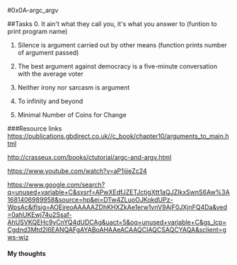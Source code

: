 #0x0A-argc_argv

##Tasks
0. It ain't what they call you, it's what you answer to (funtion to print program name)

1. Silence is argument carried out by other means (function prints number of argument passed)

2. The best argument against democracy is a five-minute conversation with the average voter
3. Neither irony nor sarcasm is argument
4. To infinity and beyond
5. Minimal Number of Coins for Change

###Resource links 
https://publications.gbdirect.co.uk//c_book/chapter10/arguments_to_main.html

http://crasseux.com/books/ctutorial/argc-and-argv.html

https://www.youtube.com/watch?v=aP1ijjeZc24

https://www.google.com/search?q=unused+variable+C&sxsrf=APwXEdfJZETJctjgXtt1aQJZIkxSwnS6Aw%3A1681406989958&source=hp&ei=DTw4ZLuoOJKokdUPz-WpsAc&iflsig=AOEireoAAAAAZDhKHXZkAe1erw1vnV9AjF0JXjnFQ4Da&ved=0ahUKEwj74u2Ssaf-AhUSVKQEHc9yCnYQ4dUDCAg&uact=5&oq=unused+variable+C&gs_lcp=Cgdnd3Mtd2l6EANQAFgAYABoAHAAeACAAQCIAQCSAQCYAQA&sclient=gws-wiz

#### My thoughts 

